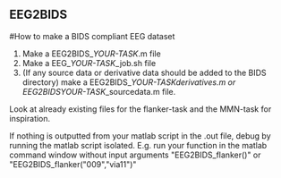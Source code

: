 ## EEG2BIDS
#How to make a BIDS compliant EEG dataset

1. Make a EEG2BIDS_*YOUR-TASK*.m file 
2. Make a EEG_*YOUR-TASK*_job.sh file 
3. (If any source data or derivative data should be added to the BIDS directory) make a EEG2BIDS_*YOUR-TASK*_derivatives.m or EEG2BIDS_*YOUR-TASK*_sourcedata.m file.

Look at already existing files for the flanker-task and the MMN-task for inspiration.

If nothing is outputted from your matlab script in the .out file, debug by running the matlab script isolated. E.g. run your function in the matlab command window without input arguments "EEG2BIDS_flanker()" or "EEG2BIDS_flanker("009","via11")"
